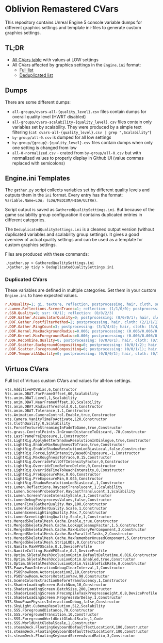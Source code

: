 # Oblivion Remastered CVars

This repository contains Unreal Engine 5 console variable dumps for different graphics settings and template ini-files to generate custom graphics settings.

## TL;DR

- [All CVars table](all-0-normalized.csv) with values at LOW settings
- All CVars affected by graphics settings in the `Engine.ini` format:
  - [Full list](GatheredQualitySettings.ini)
  - [Deduplicated list](DeduplicatedQualitySettings.ini)

## Dumps

There are some different dumps:

- `all-groups/cvars-all-{quality_level}.csv` files contain dumps for overall quality level (HWRT disabled)
- `all-groups/cvars-scalability-{quality_level}.csv` files contain only variables set by scalability. They were produced by a simple text filtering (`cat cvars-all-{quality_level}.csv | grep ",Scalability"`)
- `by-group/all-0.csv` is dumped for all low settings
- `by-group/{group}-{quality_level}.csv` files contain dumps when only one setting is changed from low
- `all-0-normalized.csv` - crated from `by-group/all-0.csv` but with normalized values to properly display in Github UI (value commas replaced with semicolons)

## Engine.ini Templates

The `gather.py` script collects variables set by different quality levels and outputs them in the `ini` format. Every entry has the format: `Variable.Name=LOW; (LOW/MEDIUM/HIGH/ULTRA)`.

Script output is saved as `GatheredQualitySettings.ini`. But because of the game scalability group configuration it contains duplicated entries in different categories.

The `DeduplicatedQualitySettings.ini` is a cleaned output version (without duplicated variables and scalability group settings).
It gives a good overview of actual quality settings and can be used as a template for custom graphics settings.

Files are produced with these commands:
```
./gather.py > GatheredQualitySettings.ini
./gather.py tidy > DeduplicatedQualitySettings.ini
```

### Duplicated CVars

These variables are defined in multiple categories. Set them in your custom `Engine.ini` to have expected values.

```ini
r.AOQuality=1; gi, texture, reflection, postprocessing, hair, cloth, swrt: (1/2/2/2)
r.Lumen.Reflections.ScreenTraces=1; reflection: (1/1/0/0); postprocessing, hair, cloth, (1/0/0/0); swrt: (1/0)
r.SSR.Quality=0; ssr: (0/1); reflection: (0/0/2/3)
r.DOF.Gather.AccumulatorQuality=0; postprocessing: (0/0/0/1); hair, cloth: (0/1/1/1); swrt: (0/1)
r.DOF.Gather.PostfilterMethod=2; postprocessing, hair, cloth: (2/1/1/1); swrt: (2/1)
r.DOF.Gather.RingCount=3; postprocessing: (3/3/4/4); hair, cloth: (3/4/4/4); swrt: (3/4)
r.DOF.Kernel.MaxBackgroundRadius=0.006; postprocessing: (0.006/0.006/0.012/0.025); hair, cloth: (0.006/0.025/0.025/0.025); swrt: (0.006/0.025)
r.DOF.Kernel.MaxForegroundRadius=0.006; postprocessing: (0.006/0.006/0.012/0.025); hair, cloth: (0.006/0.025/0.025/0.025); swrt: (0.006/0.025)
r.DOF.Recombine.Quality=0; postprocessing: (0/0/0/1); hair, cloth: (0/1/1/1); swrt: (0/1)
r.DOF.Scatter.BackgroundCompositing=0; postprocessing: (0/0/1/2); hair, cloth: (0/2/2/2); swrt: (0/2)
r.DOF.Scatter.ForegroundCompositing=0; postprocessing: (0/0/1/1); hair, cloth: (0/1/1/1); swrt: (0/1)
r.DOF.TemporalAAQuality=0; postprocessing: (0/0/0/1); hair, cloth: (0/1/1/1); swrt: (0/1)
```

## Virtuos CVars

Full list of Virtuos custom CVars and values for all-low settings.

```csv
vts.AdditiveFOVBias,6,Constructor
Vts.anim.OBAT.FarFrameOffset,60,Scalability
Vts.anim.OBAT.Level,1,Scalability
Vts.anim.OBAT.NearFrameOffset,10,Scalability
Vts.anim.OBAT.RadiusThreshold,0.1,Constructor
Vts.anim.OBAT.Tolerance,1.1,Constructor
vts.Animation.CameraControl.Enable,true,Constructor
vts.Camera.VanityTimeToActivate,120,Constructor
vts.ClothQuality,0,Scalability
vts.ForceTextureStreamingInFadeToGame,true,Constructor
vts.grass.ControlPoints.InGroundDistanceToDiscard,-70,Constructor
vts.LastFramePreExposure,1,Constructor
vts.LightRig.ApplyBetterShadowResolutionInDialogue,true,Constructor
vts.LightRig.EnableMaxRoughnessToTrace,true,Constructor
vts.LightRig.EnableShadowResolutionLodBiasLocal,false,Constructor
vts.LightRig.ForceLightIntensityBasedOnExposure,-1,Constructor
vts.LightRig.MaxRoughnessToTrace,0.15,Constructor
vts.LightRig.OverrideFallOffIntensityFactor,0,Constructor
vts.LightRig.OverrideTimeBeforeDelete,0,Constructor
vts.LightRig.OverrideTimeToReachIntensity,0,Constructor
vts.LightRig.PreExposureMax,0.06,Constructor
vts.LightRig.PreExposureMin,0.045,Constructor
vts.LightRig.ShadowResolutionLodBiasLocal,1,Constructor
vts.Lumen.Reflections.RaycastTranslucent,1,Scalability
vts.Lumen.ScreenProbeGather.RaycastTranslucent,1,Scalability
vts.Lumen.ScreenTraceIntensityScale,1,Constructor
vts.LumenDebugPostprocessValues,false,Constructor
vts.LumenFinalGatherQuality.Max,100,Constructor
vts.LumenFinalGatherQuality.Scale,1,Constructor
vts.LumenSceneLightingQuality.Max,7,Constructor
vts.LumenSceneLightingQuality.Scale,1,Constructor
vts.MergedSkeletalMesh.Cache.Enable,true,Constructor
vts.MergedSkeletalMesh.Cache.LookupCleanupFactor,1.5,Constructor
vts.MergedSkeletalMesh.Cache.MaxHistoryPerComponent,3,Constructor
vts.MergedSkeletalMesh.Cache.MaxParallelTasks,2,Constructor
vts.MergedSkeletalMesh.Cache.MaxRememberUnusedComponent,5,Constructor
vts.MergedSkeletalMesh.StripLODs,0,Constructor
vts.Nanite.MaxWPOScale,0.1,DeviceProfile
vts.NaniteCulling.MaxWPOScale,0.1,DeviceProfile
Vts.Optim.SkletalMeshOcclusionOptim.DefaultDeltatime,0.016,Constructor
Vts.Optim.SkletalMeshOcclusionOptim.Enabled,true,Constructor
Vts.Optim.SkletalMeshOcclusionOptim.VisibleTickRate,0,Constructor
VTS.PawnvPawnInterationDebugClearInterval,1,Constructor
vts.PSOShowRoom.ActorsLocationZ,10,Constructor
vts.PSOShowRoom.ActorsRotationYaw,90,Constructor
vts.SceneColorExtractionBeforeTranslucency,1,Constructor
vts.ShaderLoadingScreen.BatchNum,10,Constructor
vts.ShaderLoadingScreen.BatchSize,200,Constructor
vts.ShaderLoadingScreen.PrecompileTaskProgressWeight,0.8,DeviceProfile
vts.ShaderLoadingScreen.ProgressBarDelay,1,Constructor
VTS.ShowPawnPhysicsInteractionDebug,false,Constructor
vts.SkyLight.CubemapResolution,512,Scalability
vts.SSS.ForegroundDistance,70,Constructor
vts.SSS.ForegroundTransition,10,Constructor
vts.SSS.ForegroundWorldUnitGlobalScale,1,Code
vts.SSS.WorldUnitGlobalScale,1,Constructor
vts.steamDeck.FloatingKeyboardDefaultTextLocationX,100,Constructor
vts.steamDeck.FloatingKeyboardDefaultTextLocationY,100,Constructor
vts.steamDeck.FloatingKeyboardScreenAvoidRatio,3,Constructor
```
